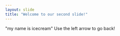 ```yaml
---
layout: slide
title: "Welcome to our second slide!"
---
```

"my name is icecream"
Use the left arrow to go back!
